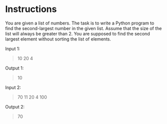 # Instructions

You are given a list of numbers. The task is to write a Python program to find the second-largest number in the given list. Assume that the size of the list will always be greater than 2. You are supposed to find the second largest element without sorting the list of elements.

Input 1:

>10 20 4

Output 1:

>10

Input 2:

>70 11 20 4 100

Output 2:

>70
